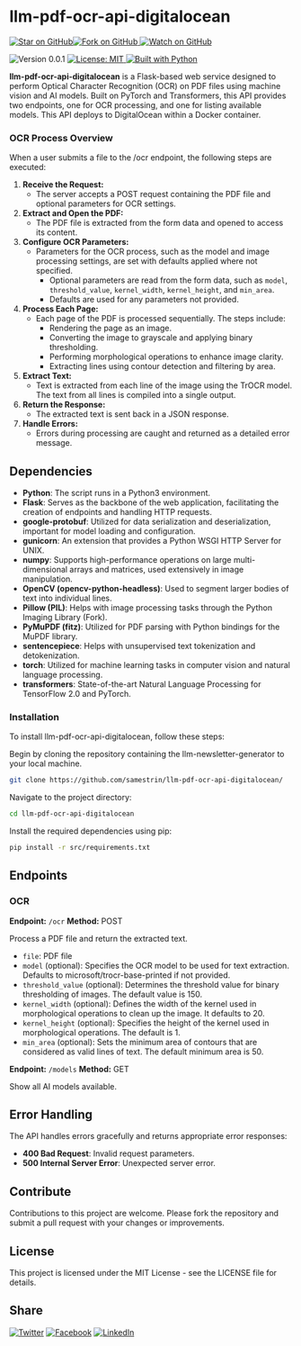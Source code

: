 # llm-pdf-ocr-api-digitalocean

[![Star on GitHub](https://img.shields.io/github/stars/samestrin/llm-pdf-ocr-api-digitalocean?style=social)](https://github.com/samestrin/llm-pdf-ocr-api-digitalocean/stargazers)[![Fork on GitHub](https://img.shields.io/github/forks/samestrin/llm-pdf-ocr-api-digitalocean?style=social) ](https://github.com/samestrin/llm-pdf-ocr-api-digitalocean/network/members)[![Watch on GitHub](https://img.shields.io/github/watchers/samestrin/llm-pdf-ocr-api-digitalocean?style=social)](https://github.com/samestrin/llm-pdf-ocr-api-digitalocean/watchers)

![Version 0.0.1](https://img.shields.io/badge/Version-0.0.1-blue) [![License: MIT](https://img.shields.io/badge/License-MIT-yellow.svg) ](https://opensource.org/licenses/MIT)[![Built with Python](https://img.shields.io/badge/Built%20with-Python-green)](https://www.python.org/)

**llm-pdf-ocr-api-digitalocean** is a Flask-based web service designed to perform Optical Character Recognition (OCR) on PDF files using machine vision and AI models. Built on PyTorch and Transformers, this API provides two endpoints, one for OCR processing, and one for listing available models. This API deploys to DigitalOcean within a Docker container.

### OCR Process Overview

When a user submits a file to the /ocr endpoint, the following steps are executed:

1.  **Receive the Request:**
    - The server accepts a POST request containing the PDF file and optional parameters for OCR settings.
2.  **Extract and Open the PDF:**
    - The PDF file is extracted from the form data and opened to access its content.
3.  **Configure OCR Parameters:**
    - Parameters for the OCR process, such as the model and image processing settings, are set with defaults applied where not specified.
      - Optional parameters are read from the form data, such as `model`, `threshold_value`, `kernel_width`, `kernel_height`, and `min_area`.
      - Defaults are used for any parameters not provided.
4.  **Process Each Page:**
    - Each page of the PDF is processed sequentially. The steps include:
      - Rendering the page as an image.
      - Converting the image to grayscale and applying binary thresholding.
      - Performing morphological operations to enhance image clarity.
      - Extracting lines using contour detection and filtering by area.
5.  **Extract Text:**
    - Text is extracted from each line of the image using the TrOCR model. The text from all lines is compiled into a single output.
6.  **Return the Response:**
    - The extracted text is sent back in a JSON response.
7.  **Handle Errors:**
    - Errors during processing are caught and returned as a detailed error message.

## Dependencies

- **Python**: The script runs in a Python3 environment.
- **Flask**: Serves as the backbone of the web application, facilitating the creation of endpoints and handling HTTP requests.
- **google-protobuf**: Utilized for data serialization and deserialization, important for model loading and configuration.
- **gunicorn**: An extension that provides a Python WSGI HTTP Server for UNIX.
- **numpy**: Supports high-performance operations on large multi-dimensional arrays and matrices, used extensively in image manipulation.
- **OpenCV (opencv-python-headless)**: Used to segment larger bodies of text into individual lines.
- **Pillow (PIL)**: Helps with image processing tasks through the Python Imaging Library (Fork).
- **PyMuPDF (fitz)**: Utilized for PDF parsing with Python bindings for the MuPDF library.
- **sentencepiece**: Helps with unsupervised text tokenization and detokenization.
- **torch**: Utilized for machine learning tasks in computer vision and natural language processing.
- **transformers**: State-of-the-art Natural Language Processing for TensorFlow 2.0 and PyTorch.

### Installation

To install llm-pdf-ocr-api-digitalocean, follow these steps:

Begin by cloning the repository containing the llm-newsletter-generator to your local machine.

```bash
git clone https://github.com/samestrin/llm-pdf-ocr-api-digitalocean/
```

Navigate to the project directory:

```bash
cd llm-pdf-ocr-api-digitalocean
```

Install the required dependencies using pip:

```bash
pip install -r src/requirements.txt
```

## Endpoints

### OCR

**Endpoint:** `/ocr` **Method:** POST

Process a PDF file and return the extracted text.

- `file`: PDF file
- `model` (optional): Specifies the OCR model to be used for text extraction. Defaults to microsoft/trocr-base-printed if not provided.
- `threshold_value` (optional): Determines the threshold value for binary thresholding of images. The default value is 150.
- `kernel_width` (optional): Defines the width of the kernel used in morphological operations to clean up the image. It defaults to 20.
- `kernel_height` (optional): Specifies the height of the kernel used in morphological operations. The default is 1.
- `min_area` (optional): Sets the minimum area of contours that are considered as valid lines of text. The default minimum area is 50.

**Endpoint:** `/models` **Method:** GET

Show all AI models available.

## Error Handling

The API handles errors gracefully and returns appropriate error responses:

- **400 Bad Request**: Invalid request parameters.
- **500 Internal Server Error**: Unexpected server error.

## Contribute

Contributions to this project are welcome. Please fork the repository and submit a pull request with your changes or improvements.

## License

This project is licensed under the MIT License - see the LICENSE file for details.

## Share

[![Twitter](https://img.shields.io/badge/X-Tweet-blue)](https://twitter.com/intent/tweet?text=Check%20out%20this%20awesome%20project!&url=https://github.com/samestrin/llm-pdf-ocr-api-digitalocean) [![Facebook](https://img.shields.io/badge/Facebook-Share-blue)](https://www.facebook.com/sharer/sharer.php?u=https://github.com/samestrin/llm-pdf-ocr-api-digitalocean) [![LinkedIn](https://img.shields.io/badge/LinkedIn-Share-blue)](https://www.linkedin.com/sharing/share-offsite/?url=https://github.com/samestrin/llm-pdf-ocr-api-digitalocean)
